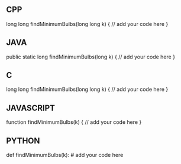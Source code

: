 ## CPP

long long findMinimumBulbs(long long k) {
    // add your code here
}

## JAVA

public static long findMinimumBulbs(long k) {
    // add your code here
}

## C

long long findMinimumBulbs(long long k) {
    // add your code here
}

## JAVASCRIPT

function findMinimumBulbs(k) {
    // add your code here
}

## PYTHON

def findMinimumBulbs(k):
    # add your code here